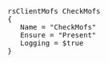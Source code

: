 <pre>
rsClientMofs CheckMofs
{
   Name = "CheckMofs"
   Ensure = "Present"
   Logging = $true
}
</pre>
